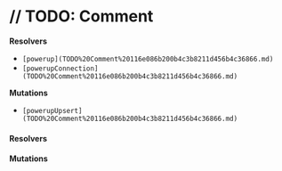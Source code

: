 # // TODO: Comment

**Resolvers**

* `[powerup](TODO%20Comment%20116e086b200b4c3b8211d456b4c36866.md)`
* `[powerupConnection](TODO%20Comment%20116e086b200b4c3b8211d456b4c36866.md)`

**Mutations**

* `[powerupUpsert](TODO%20Comment%20116e086b200b4c3b8211d456b4c36866.md)`

#### Resolvers



#### Mutations
